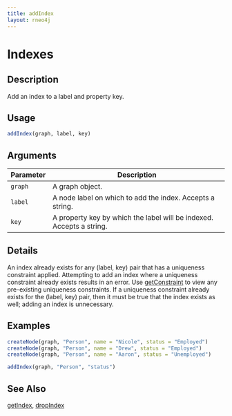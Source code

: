 ```yaml
---
title: addIndex
layout: rneo4j
---
```


# Indexes

## Description

Add an index to a label and property key.

## Usage

```r
addIndex(graph, label, key)
```

## Arguments

| Parameter | Description |
| --------- | ----------- |
| `graph`   | A graph object. |
| `label`   | A node label on which to add the index. Accepts a string. |
| `key`     | A property key by which the label will be indexed. Accepts a string. |

## Details

An index already exists for any (label, key) pair that has a uniqueness constraint applied. Attempting to add an index where a uniqueness constraint already exists results in an error. Use [getConstraint](get-constraint.html) to view any pre-existing uniqueness constraints. If a uniqueness constraint already exists for the (label, key) pair, then it must be true that the index exists as well; adding an index is unnecessary.

## Examples

```r
createNode(graph, "Person", name = "Nicole", status = "Employed")
createNode(graph, "Person", name = "Drew", status = "Employed")
createNode(graph, "Person", name = "Aaron", status = "Unemployed")

addIndex(graph, "Person", "status")
```

## See Also

[getIndex](get-index.html), [dropIndex](drop-index.html)